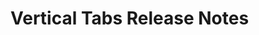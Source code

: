 <!-- Release notes authoring guidelines: http://keepachangelog.com/ -->

# Vertical Tabs Release Notes

<!-- ## [Unreleased] -->

<!-- ## [VERSION] -->

